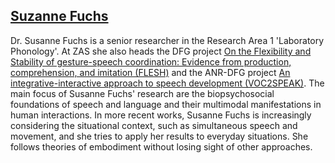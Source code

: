 ## [Suzanne Fuchs](https://www.leibniz-zas.de/en/people/details/fuchs-susanne/susanne-fuchs)

Dr. Susanne Fuchs is a senior researcher in the Research Area 1 'Laboratory Phonology'. At ZAS she also heads the DFG project [On the Flexibility and Stability of gesture-speech coordination: Evidence from production, comprehension, and imitation (FLESH)](https://www.leibniz-zas.de/en/research/research-areas/laboratory-phonology/flesh) and the ANR-DFG project [An integrative-interactive approach to speech development (VOC2SPEAK)](https://www.leibniz-zas.de/en/research/research-areas/laboratory-phonology/voc2speak).
The main focus of Susanne Fuchs' research are the biopsychosocial foundations of speech and language and their multimodal manifestations in human interactions. In more recent works, Susanne Fuchs is increasingly considering the situational context, such as simultaneous speech and movement, and she tries to apply her results to everyday situations. She follows theories of embodiment without losing sight of other approaches.
